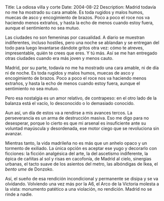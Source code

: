 Title: La odiosa villa y corte
Date: 2004-08-22
Description: Madrid todavía no me ha mostrado su cara amable. Es toda rugidos y malos humos, muecas de asco y encogimiento de brazos. Poco a poco el roce nos va haciendo menos extraños, y hasta la echo de menos cuando estoy fuera, aunque el sentimiento no sea mutuo.

Las ciudades no son femeninas por casualidad. A diario se muestran indiferentes, incluso hostiles, pero una noche se ablandan y se entregan del todo para luego levantarse dándote gritos otra vez: cómo te atreves, impresentable, quién te crees que eres. Y tú más. Así se me han entregado otras ciudades cuando era más joven y menos cauto.

Madrid, por su parte, todavía no me ha mostrado una cara amable, ni de día ni de noche. Es toda rugidos y malos humos, muecas de asco y encogimiento de brazos. Poco a poco el roce nos va haciendo menos extraños, y hasta la echo de menos cuando estoy fuera, aunque el sentimiento no sea mutuo. 

Pero esa nostalgia es un amor relativo, de contrapeso: en el otro lado de la balanza está el vacío, lo desconocido o lo demasiado conocido.

Aun así, un día de estos va a rendirse a mis avances tercos. La perseverancia es un arma de destrucción masiva. Eso me digo para no desesperar, porque lo cierto es que mi arsenal es insuficiente ante su voluntad mayúscula y desordenada, ese motor ciego que se revoluciona sin avanzar. 

Mientras tanto, la vida madrileña no es más que un anhelo opaco y un tormento de exiliado. La única opción es aceptar ese yugo y decorarlo con ficciones: la ficción analgésica del arte, la del ascetismo indiferente, la épica de cañitas al sol y risas en cacofonía, de Madrid al cielo, sinergias urbanas, el tacto suave de los asientos del metro, las albóndigas de Ikea, el *bento ume* de Donzoko.

Así, el sueño de esa rendición incondicional y permanente se disipa y se va olvidando. Volviendo una vez más por la A6, el Arco de la Victoria molesta a la vista: monumento patético a una violación, no rendición. Madrid no se rinde a nadie.
